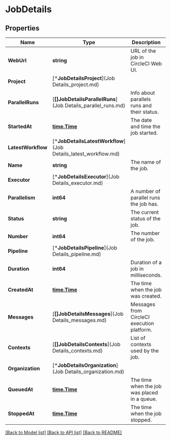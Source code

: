 # JobDetails

## Properties
Name | Type | Description | Notes
------------ | ------------- | ------------- | -------------
**WebUrl** | **string** | URL of the job in CircleCI Web UI. | [default to null]
**Project** | [***JobDetailsProject**](Job Details_project.md) |  | [default to null]
**ParallelRuns** | [**[]JobDetailsParallelRuns**](Job Details_parallel_runs.md) | Info about parallels runs and their status. | [default to null]
**StartedAt** | [**time.Time**](time.Time.md) | The date and time the job started. | [default to null]
**LatestWorkflow** | [***JobDetailsLatestWorkflow**](Job Details_latest_workflow.md) |  | [default to null]
**Name** | **string** | The name of the job. | [default to null]
**Executor** | [***JobDetailsExecutor**](Job Details_executor.md) |  | [default to null]
**Parallelism** | **int64** | A number of parallel runs the job has. | [default to null]
**Status** | **string** | The current status of the job. | [default to null]
**Number** | **int64** | The number of the job. | [default to null]
**Pipeline** | [***JobDetailsPipeline**](Job Details_pipeline.md) |  | [default to null]
**Duration** | **int64** | Duration of a job in milliseconds. | [default to null]
**CreatedAt** | [**time.Time**](time.Time.md) | The time when the job was created. | [default to null]
**Messages** | [**[]JobDetailsMessages**](Job Details_messages.md) | Messages from CircleCI execution platform. | [default to null]
**Contexts** | [**[]JobDetailsContexts**](Job Details_contexts.md) | List of contexts used by the job. | [default to null]
**Organization** | [***JobDetailsOrganization**](Job Details_organization.md) |  | [default to null]
**QueuedAt** | [**time.Time**](time.Time.md) | The time when the job was placed in a queue. | [default to null]
**StoppedAt** | [**time.Time**](time.Time.md) | The time when the job stopped. | [optional] [default to null]

[[Back to Model list]](../README.md#documentation-for-models) [[Back to API list]](../README.md#documentation-for-api-endpoints) [[Back to README]](../README.md)

